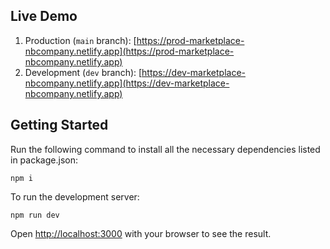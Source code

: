 ## Live Demo

1. Production (`main` branch): [https://prod-marketplace-nbcompany.netlify.app](https://prod-marketplace-nbcompany.netlify.app)
2. Development (`dev` branch): [https://dev-marketplace-nbcompany.netlify.app](https://dev-marketplace-nbcompany.netlify.app)

## Getting Started

Run the following command to install all the necessary dependencies listed in package.json:

```
npm i
```

To run the development server:

```
npm run dev
```

Open [http://localhost:3000](http://localhost:3000) with your browser to see the result.
